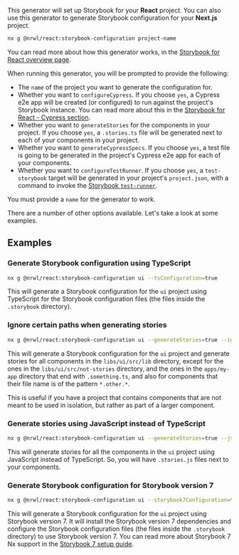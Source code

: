 This generator will set up Storybook for your **React** project. You can also use this generator to generate Storybook configuration for your **Next.js** project.

```bash
nx g @nrwl/react:storybook-configuration project-name
```

You can read more about how this generator works, in the [Storybook for React overview page](/packages/storybook/documents/overview-react#generate-storybook-configuration-for-an-react-project).

When running this generator, you will be prompted to provide the following:

- The `name` of the project you want to generate the configuration for.
- Whether you want to `configureCypress`. If you choose `yes`, a Cypress e2e app will be created (or configured) to run against the project's Storybook instance. You can read more about this in the [Storybook for React - Cypress section](/packages/storybook/documents/overview-react#cypress-tests-for-stories).
- Whether you want to `generateStories` for the components in your project. If you choose `yes`, a `.stories.ts` file will be generated next to each of your components in your project.
- Whether you want to `generateCypressSpecs`. If you choose `yes`, a test file is going to be generated in the project's Cypress e2e app for each of your components.
- Whether you want to `configureTestRunner`. If you choose `yes`, a `test-storybook` target will be generated in your project's `project.json`, with a command to invoke the [Storybook `test-runner`](https://storybook.js.org/docs/react/writing-tests/test-runner).

You must provide a `name` for the generator to work.

There are a number of other options available. Let's take a look at some examples.

## Examples

### Generate Storybook configuration using TypeScript

```bash
nx g @nrwl/react:storybook-configuration ui --tsConfiguration=true
```

This will generate a Storybook configuration for the `ui` project using TypeScript for the Storybook configuration files (the files inside the `.storybook` directory).

### Ignore certain paths when generating stories

```bash
nx g @nrwl/react:storybook-configuration ui --generateStories=true --ignorePaths=libs/ui/src/not-stories/**,**/**/src/**/*.other.*,apps/my-app/**/*.something.ts
```

This will generate a Storybook configuration for the `ui` project and generate stories for all components in the `libs/ui/src/lib` directory, except for the ones in the `libs/ui/src/not-stories` directory, and the ones in the `apps/my-app` directory that end with `.something.ts`, and also for components that their file name is of the pattern `*.other.*`.

This is useful if you have a project that contains components that are not meant to be used in isolation, but rather as part of a larger component.

### Generate stories using JavaScript instead of TypeScript

```bash
nx g @nrwl/react:storybook-configuration ui --generateStories=true --js=true
```

This will generate stories for all the components in the `ui` project using JavaScript instead of TypeScript. So, you will have `.stories.js` files next to your components.

### Generate Storybook configuration for Storybook version 7

```bash
nx g @nrwl/react:storybook-configuration ui --storybook7Configuration=true
```

This will generate a Storybook configuration for the `ui` project using Storybook version 7. It will install the Storybook version 7 dependencies and configure the Storybook configuration files (the files inside the `.storybook` directory) to use Storybook version 7. You can read more about Storybook 7 Nx support in the [Storybook 7 setup guide](/packages/storybook/documents/storybook-7-setup).
